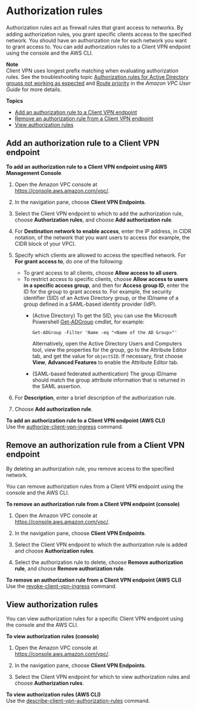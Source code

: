 # Authorization rules<a name="cvpn-working-rules"></a>

Authorization rules act as ﬁrewall rules that grant access to networks\. By adding authorization rules, you grant specific clients access to the specified network\. You should have an authorization rule for each network you want to grant access to\. You can add authorization rules to a Client VPN endpoint using the console and the AWS CLI\.

**Note**  
Client VPN uses longest prefix matching when evaluating authorization rules\. See the troubleshooting topic [Authorization rules for Active Directory groups not working as expected](troubleshooting.md#ad-group-auth-rules) and [Route priority](https://docs.aws.amazon.com/vpc/latest/userguide/VPC_Route_Tables.html#route-tables-priority) in the *Amazon VPC User Guide* for more details\.

**Topics**
+ [Add an authorization rule to a Client VPN endpoint](#cvpn-working-rule-authorize)
+ [Remove an authorization rule from a Client VPN endpoint](#cvpn-working-rule-revoke)
+ [View authorization rules](#cvpn-working-rule-view)

## Add an authorization rule to a Client VPN endpoint<a name="cvpn-working-rule-authorize"></a>

**To add an authorization rule to a Client VPN endpoint using AWS Management Console**

1. Open the Amazon VPC console at [https://console\.aws\.amazon\.com/vpc/](https://console.aws.amazon.com/vpc/)\.

1. In the navigation pane, choose **Client VPN Endpoints**\.

1. Select the Client VPN endpoint to which to add the authorization rule, choose **Authorization rules**, and choose **Add authorization rule**\.

1. For **Destination network to enable access**, enter the IP address, in CIDR notation, of the network that you want users to access \(for example, the CIDR block of your VPC\)\.

1. Specify which clients are allowed to access the specified network\. For **For grant access to**, do one of the following:
   + To grant access to all clients, choose **Allow access to all users**\.
   + To restrict access to specific clients, choose **Allow access to users in a specific access group**, and then for **Access group ID**, enter the ID for the group to grant access to\. For example, the security identifier \(SID\) of an Active Directory group, or the ID/name of a group defined in a SAML\-based identity provider \(IdP\)\.
     + \(Active Directory\) To get the SID, you can use the Microsoft Powershell [Get\-ADGroup](https://docs.microsoft.com/en-us/powershell/module/activedirectory/get-adgroup) cmdlet, for example:

       ```
       Get-ADGroup -Filter 'Name -eq "<Name of the AD Group>"'
       ```

       Alternatively, open the Active Directory Users and Computers tool, view the properties for the group, go to the Attribute Editor tab, and get the value for `objectSID`\. If necessary, first choose **View**, **Advanced Features** to enable the Attribute Editor tab\.
     + \(SAML\-based federated authentication\) The group ID/name should match the group attribute information that is returned in the SAML assertion\.

1. For **Description**, enter a brief description of the authorization rule\.

1. Choose **Add authorization rule**\.

**To add an authorization rule to a Client VPN endpoint \(AWS CLI\)**  
Use the [authorize\-client\-vpn\-ingress](https://docs.aws.amazon.com/cli/latest/reference/ec2/authorize-client-vpn-ingress.html) command\.

## Remove an authorization rule from a Client VPN endpoint<a name="cvpn-working-rule-revoke"></a>

By deleting an authorization rule, you remove access to the specified network\. 

You can remove authorization rules from a Client VPN endpoint using the console and the AWS CLI\.

**To remove an authorization rule from a Client VPN endpoint \(console\)**

1. Open the Amazon VPC console at [https://console\.aws\.amazon\.com/vpc/](https://console.aws.amazon.com/vpc/)\.

1. In the navigation pane, choose **Client VPN Endpoints**\.

1. Select the Client VPN endpoint to which the authorization rule is added and choose **Authorization rules**\.

1. Select the authorization rule to delete, choose **Remove authorization rule**, and choose **Remove authorization rule**\.

**To remove an authorization rule from a Client VPN endpoint \(AWS CLI\)**  
Use the [revoke\-client\-vpn\-ingress](https://docs.aws.amazon.com/cli/latest/reference/ec2/revoke-client-vpn-ingress.html) command\.

## View authorization rules<a name="cvpn-working-rule-view"></a>

You can view authorization rules for a specific Client VPN endpoint using the console and the AWS CLI\.

**To view authorization rules \(console\)**

1. Open the Amazon VPC console at [https://console\.aws\.amazon\.com/vpc/](https://console.aws.amazon.com/vpc/)\.

1. In the navigation pane, choose **Client VPN Endpoints**\.

1. Select the Client VPN endpoint for which to view authorization rules and choose **Authorization rules**\.

**To view authorization rules \(AWS CLI\)**  
Use the [describe\-client\-vpn\-authorization\-rules](https://docs.aws.amazon.com/cli/latest/reference/ec2/describe-client-vpn-authorization-rules.html) command\.
